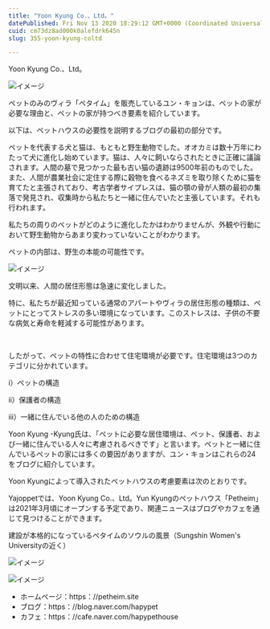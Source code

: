 ```yaml
---
title: "Yoon Kyung Co.、Ltd。"
datePublished: Fri Nov 13 2020 18:29:12 GMT+0000 (Coordinated Universal Time)
cuid: cm73dz8ad000k0alefdrk645n
slug: 355-yoon-kyung-coltd

---
```



Yoon Kyung Co.、Ltd。

![イメージ](https://cdn.hashnode.com/res/hashnode/image/upload/v1739453955024/cf46380c-5c6f-47e8-9288-7630948f6c9f.jpeg)

ペットのみのヴィラ「ペタイム」を販売しているユン・キョンは、ペットの家が必要な理由と、ペットの家が持つべき要素を紹介しています。

以下は、ペットハウスの必要性を説明するブログの最初の部分です。

ペットを代表する犬と猫は、もともと野生動物でした。オオカミは数十万年にわたって犬に進化し始めています。猫は、人々に飼いならされたときに正確に議論されます。人間の墓で見つかった最も古い猫の遺跡は9500年前のものでした。また、人間が農業社会に定住する際に穀物を食べるネズミを取り除くために猫を育てたと主張されており、考古学者サイプレスは、猫の顎の骨が人類の最初の集落で発見され、収集時から私たちと一緒に住んでいたと主張しています。それも行われます。

私たちの周りのペットがどのように進化したかはわかりませんが、外観や行動において野生動物からあまり変わっていないことがわかります。

ペットの内部は、野生の本能の可能性です。

![イメージ](https://cdn.hashnode.com/res/hashnode/image/upload/v1739453957865/79cc9608-872c-4d65-b8ad-8c1449eba558.jpeg)

文明以来、人間の居住形態は急速に変化しました。

特に、私たちが最近知っている通常のアパートやヴィラの居住形態の種類は、ペットにとってストレスの多い環境になっています。このストレスは、子供の不要な病気と寿命を軽減する可能性があります。

​

したがって、ペットの特性に合わせて住宅環境が必要です。住宅環境は3つのカテゴリに分かれています。

i）ペットの構造

ii）保護者の構造

iii）一緒に住んでいる他の人のための構造

Yoon Kyung -Kyung氏は、「ペットに必要な居住環境は、ペット、保護者、および一緒に住んでいる人々に考慮されるべきです」と言います。ペットと一緒に住んでいるペットの家には多くの要因がありますが、ユン・キョンはこれらの24をブログに紹介しています。

Yoon Kyungによって導入されたペットハウスの考慮要素は次のとおりです。

Yajoppetでは、Yoon Kyung Co.、Ltd。Yun Kyungのペットハウス「Petheim」は2021年3月頃にオープンする予定であり、関連ニュースはブログやカフェを通じて見つけることができます。

建設が本格的になっているペタイムのソウルの風景（Sungshin Women's Universityの近く）

![イメージ](https://cdn.hashnode.com/res/hashnode/image/upload/v1739453960025/247bbc56-3827-4ac4-95ba-7087e98a1581.jpeg)

![イメージ](https://cdn.hashnode.com/res/hashnode/image/upload/v1739453961844/5c0302e6-aecb-4c52-ada3-7fd1605f8a56.jpeg)

- ホームページ：https：//petheim.site
- ブログ：https：//blog.naver.com/hapypet
- カフェ：https：//cafe.naver.com/hapypethouse